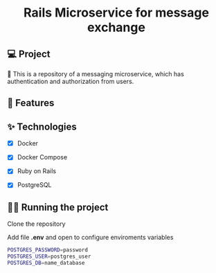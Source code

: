 <h1 align="center">
  Rails Microservice for message exchange
</h1>

## 💻 Project

🚧 This is a repository of a messaging microservice, which has authentication and authorization from users.


## 🔨 Features


## ✨ Technologies

- [x] Docker
- [x] Docker Compose
- [x] Ruby on Rails
- [x] PostgreSQL


## 🏃‍♂️ Running the project

Clone the repository

Add file **.env** and open to configure enviroments variables

```zsh
POSTGRES_PASSWORD=password
POSTGRES_USER=postgres_user
POSTGRES_DB=name_database
```
